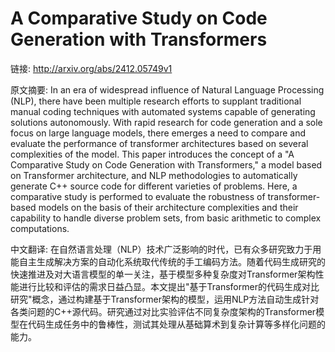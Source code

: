 # A Comparative Study on Code Generation with Transformers

链接: http://arxiv.org/abs/2412.05749v1

原文摘要:
In an era of widespread influence of Natural Language Processing (NLP), there
have been multiple research efforts to supplant traditional manual coding
techniques with automated systems capable of generating solutions autonomously.
With rapid research for code generation and a sole focus on large language
models, there emerges a need to compare and evaluate the performance of
transformer architectures based on several complexities of the model. This
paper introduces the concept of a "A Comparative Study on Code Generation with
Transformers," a model based on Transformer architecture, and NLP methodologies
to automatically generate C++ source code for different varieties of problems.
Here, a comparative study is performed to evaluate the robustness of
transformer-based models on the basis of their architecture complexities and
their capability to handle diverse problem sets, from basic arithmetic to
complex computations.

中文翻译:
在自然语言处理（NLP）技术广泛影响的时代，已有众多研究致力于用能自主生成解决方案的自动化系统取代传统的手工编码方法。随着代码生成研究的快速推进及对大语言模型的单一关注，基于模型多种复杂度对Transformer架构性能进行比较和评估的需求日益凸显。本文提出"基于Transformer的代码生成对比研究"概念，通过构建基于Transformer架构的模型，运用NLP方法自动生成针对各类问题的C++源代码。研究通过对比实验评估不同复杂度架构的Transformer模型在代码生成任务中的鲁棒性，测试其处理从基础算术到复杂计算等多样化问题的能力。
